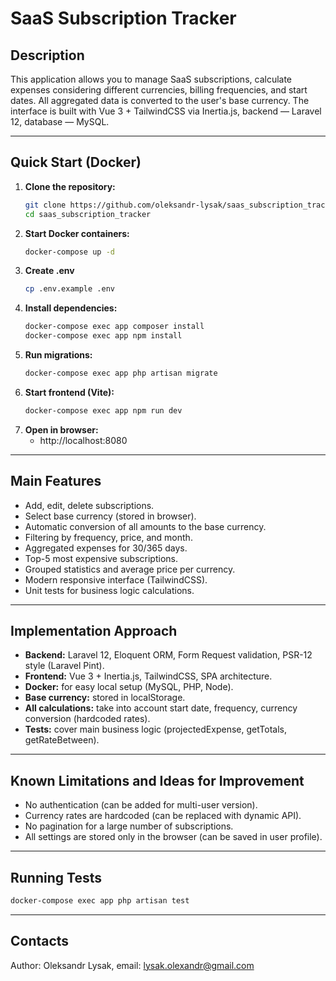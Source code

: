 # SaaS Subscription Tracker

## Description

This application allows you to manage SaaS subscriptions, calculate expenses considering different currencies, billing frequencies, and start dates. All aggregated data is converted to the user's base currency. The interface is built with Vue 3 + TailwindCSS via Inertia.js, backend — Laravel 12, database — MySQL.

---

## Quick Start (Docker)

1. **Clone the repository:**
   ```bash
   git clone https://github.com/oleksandr-lysak/saas_subscription_tracker.git
   cd saas_subscription_tracker
   ```
2. **Start Docker containers:**
   ```bash
   docker-compose up -d
   ```
3. **Create .env**
   ```bash
   cp .env.example .env
   ```
4. **Install dependencies:**
   ```bash
   docker-compose exec app composer install
   docker-compose exec app npm install
   ```
5. **Run migrations:**
   ```bash
   docker-compose exec app php artisan migrate
   ```
6. **Start frontend (Vite):**
   ```bash
   docker-compose exec app npm run dev
   ```
7. **Open in browser:**
   - http://localhost:8080

---

## Main Features
- Add, edit, delete subscriptions.
- Select base currency (stored in browser).
- Automatic conversion of all amounts to the base currency.
- Filtering by frequency, price, and month.
- Aggregated expenses for 30/365 days.
- Top-5 most expensive subscriptions.
- Grouped statistics and average price per currency.
- Modern responsive interface (TailwindCSS).
- Unit tests for business logic calculations.

---

## Implementation Approach
- **Backend:** Laravel 12, Eloquent ORM, Form Request validation, PSR-12 style (Laravel Pint).
- **Frontend:** Vue 3 + Inertia.js, TailwindCSS, SPA architecture.
- **Docker:** for easy local setup (MySQL, PHP, Node).
- **Base currency:** stored in localStorage.
- **All calculations:** take into account start date, frequency, currency conversion (hardcoded rates).
- **Tests:** cover main business logic (projectedExpense, getTotals, getRateBetween).

---

## Known Limitations and Ideas for Improvement
- No authentication (can be added for multi-user version).
- Currency rates are hardcoded (can be replaced with dynamic API).
- No pagination for a large number of subscriptions.
- All settings are stored only in the browser (can be saved in user profile).

---

## Running Tests

```bash
docker-compose exec app php artisan test
```

---

## Contacts

Author: Oleksandr Lysak, email: lysak.olexandr@gmail.com
